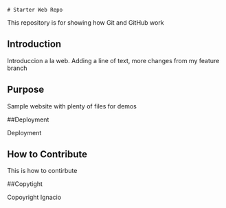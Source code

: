 	# Starter Web Repo

This repository is for showing how Git and GitHub work

## Introduction

Introduccion a la web. Adding a line of text, more changes from my feature branch

## Purpose

Sample website with plenty of files for demos

##Deployment

Deployment

## How to Contribute

This is how to contirbute

##Copytight

Copoyright Ignacio

